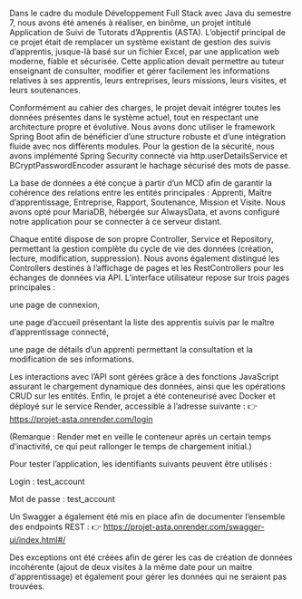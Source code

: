 Dans le cadre du module Développement Full Stack avec Java du semestre 7, nous avons été amenés à réaliser, en binôme, un projet intitulé Application de Suivi de Tutorats d’Apprentis (ASTA).
L’objectif principal de ce projet était de remplacer un système existant de gestion des suivis d’apprentis, jusque-là basé sur un fichier Excel, par une application web moderne, fiable et sécurisée. Cette application devait permettre au tuteur enseignant de consulter, modifier et gérer facilement les informations relatives à ses apprentis, leurs entreprises, leurs missions, leurs visites, et leurs soutenances.

Conformément au cahier des charges, le projet devait intégrer toutes les données présentes dans le système actuel, tout en respectant une architecture propre et évolutive.
Nous avons donc utiliser le framework Spring Boot afin de bénéficier d’une structure robuste et d’une intégration fluide avec nos différents modules.
Pour la gestion de la sécurité, nous avons implémenté Spring Security connecté via http.userDetailsService et BCryptPasswordEncoder assurant le hachage sécurisé des mots de passe.

La base de données a été conçue à partir d’un MCD afin de garantir la cohérence des relations entre les entités principales : Apprenti, Maître d’apprentissage, Entreprise, Rapport, Soutenance, Mission et Visite.
Nous avons opté pour MariaDB, hébergée sur AlwaysData, et avons configuré notre application pour se connecter à ce serveur distant.

Chaque entité dispose de son propre Controller, Service et Repository, permettant la gestion complète du cycle de vie des données (création, lecture, modification, suppression). Nous avons également distingué les Controllers destinés à l’affichage de pages et les RestControllers pour les échanges de données via API.
L’interface utilisateur repose sur trois pages principales :

une page de connexion,

une page d’accueil présentant la liste des apprentis suivis par le maître d’apprentissage connecté,

une page de détails d’un apprenti permettant la consultation et la modification de ses informations.

Les interactions avec l’API sont gérées grâce à des fonctions JavaScript assurant le chargement dynamique des données, ainsi que les opérations CRUD sur les entités.
Enfin, le projet a été conteneurisé avec Docker et déployé sur le service Render, accessible à l’adresse suivante :
👉 https://projet-asta.onrender.com/login

(Remarque : Render met en veille le conteneur après un certain temps d’inactivité, ce qui peut rallonger le temps de chargement initial.)

Pour tester l’application, les identifiants suivants peuvent être utilisés :

Login : test_account

Mot de passe : test_account

Un Swagger a également été mis en place afin de documenter l’ensemble des endpoints REST :
👉 https://projet-asta.onrender.com/swagger-ui/index.html#/

Des exceptions ont été créées afin de gérer les cas de création de données incohérente (ajout de deux visites à la même date pour un maitre d'apprentissage) et également pour gérer les données qui ne seraient pas trouvées.